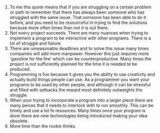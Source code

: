 1. To me this quote means that if you are struggling on a certain problem or path to remember that there has always been someone who has struggled with the same issue. That someone has been able to do it before, and you need to be resourceful in trying to find the solutions because more often times than not it is out there.
2. Not every project succeeds. There are many nuances when trying to implement a program to be interactive with other programs. There is a lot of struggle and failure.
3. There are unreasonable deadlines and to solve this issue many times companies will add more manpower. However this just requires more 'gasoline for the fire' which can be counterproductive. Many times the project is not sufficiently planned for the time it is needed te be produced.
4. Programming is fun because it gives you the ability to use creativity and actually build things people can use. As a programmer you want your programs to be used by other people, and although it can be stressful and filled with setbacks the reward most definitely outweights the struggle.
5. When your trying to incorporate a program into a larger piece there are many peices that it needs to interlock with to run smoothly. This can be timely and use a lot fo resources. Many times once your program is done there are new technologies being introduced making your idea obsolete.
6. More time than the rookie thinks.